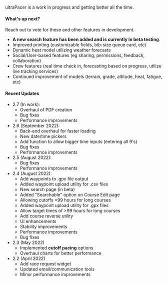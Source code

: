 ultraPacer is a work in progress and getting better all the time.

#### What's up next?
Reach out to vote for these and other features in development.
- **A new search feature has been added and is currently in beta testing**.
- Improved printing (customizable fields, bib-size queue card, etc)
- Dynamic heat model utilizing weather forecasts
- Social/User-based features (eg sharing, permissions, feedback,
  collaboration)
- Crew features (real time check in, forecasting based on progress, utilize
  live tracking services)
- Continued improvement of models (terrain, grade, altitude, heat, fatigue,
  etc)

#### Recent Updates
- 2.7 (In work):
  - Overhaul of PDF creation
  - Bug fixes
  - Performance improvements
- 2.6 (September 2022):
  - Back-end overhaul for faster loading
  - New date/time pickers
  - Add function to allow bigger time inputs (entering all 9's)
  - Bug fixes
  - Performance improvements
- 2.5 (August 2022):
  - Bug fixes
  - Performance improvements
- 2.4 (August 2022):
  - Add waypoints to .gpx file output
  - Added waypoint upload utility for .csv files
  - New search page (in beta)
  - Added "Searchable" option on Course Edit page
  - Allowing cutoffs >99 hours for long courses
  - Added waypoint upload utility for .gpx files
  - Allow target times of >99 hours for long courses
  - Add course reverse utility
  - UI enhancements
  - Stability improvements
  - Performance improvements
  - Bug fixes
- 2.3 (May 2022)
  - Implemented **cutoff pacing** options
  - Overhaul charts for better performance
- 2.2 (April 2022)
  - Add race request widget
  - Updated email/communication tools
  - Minor performance improvements
